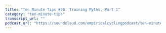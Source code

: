 ```yaml
---
title: "Ten Minute Tips #20: Training Myths, Part 1"
category: "ten-minute-tips"
transcript_url: ""
podcast_url: "https://soundcloud.com/empiricalcyclingpodcast/ten-minute-tips-20-training-myths-part-1"
---
```

